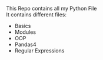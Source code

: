 This Repo contains all my Python File  
It contains different files:  
- Basics  
- Modules  
- OOP  
- Pandas4  
- Regular Expressions